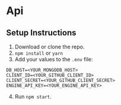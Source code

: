 # Api

## Setup Instructions

1. Download or clone the repo.
2. `npm install` or `yarn`
3. Add your values to the `.env` file:

```
DB_HOST=<YOUR_MONGODB_HOST>
CLIENT_ID=<YOUR_GITHUB_CLIENT_ID>
CLIENT_SECRET=<YOUR_GITHUB_CLIENT_SECRET>
ENGINE_API_KEY=<YOUR_ENGINE_API_KEY>
```

4. Run `npm start`.

